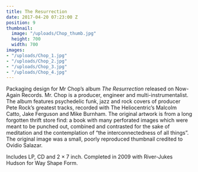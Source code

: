 ```yaml
---
title: The Resurrection
date: 2017-04-20 07:23:00 Z
position: 9
thumbnail:
  image: "/uploads/Chop_thumb.jpg"
  height: 700
  width: 700
images:
- "/uploads/Chop_1.jpg"
- "/uploads/Chop_2.jpg"
- "/uploads/Chop_3.jpg"
- "/uploads/Chop_4.jpg"
---
```


Packaging design for Mr Chop’s album *The Resurrection* released on Now-Again Records. Mr. Chop is a producer, engineer and multi-instrumentalist. The album features psychedelic funk, jazz and rock covers of producer Pete Rock’s greatest tracks, recorded with The Heliocentric’s Malcolm Catto, Jake Ferguson and Mike Burnham. The original artwork is from a long forgotten thrift store find: a book with many perforated images which were meant to be punched out, combined and contrasted for the sake of meditation and the contemplation of “the interconnectedness of all things”. The original image was a small, poorly reproduced thumbnail credited to Ovidio Salazar.

Includes LP, CD and 2 × 7 inch. Completed in 2009 with River-Jukes Hudson for Way Shape Form.